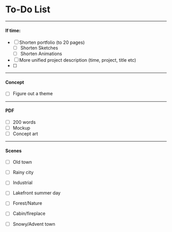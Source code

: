 # To-Do List
___
#### If time:
- [ ] Shorten portfolio (to 20 pages)
    - [ ] Shorten Sketches
    - [ ] Shorten Animations
- [ ] More unified project description (time, project, title etc)
- [ ]

___
#### Concept
- [ ] Figure out a theme

___
#### PDF
- [ ] 200 words
- [ ] Mockup
- [ ] Concept art

___
#### Scenes
- [ ] Old town
- [ ] Rainy city
- [ ] Industrial
- [ ] Lakefront summer day
- [ ] Forest/Nature
- [ ] Cabin/fireplace
- [ ] Snowy/Advent town

